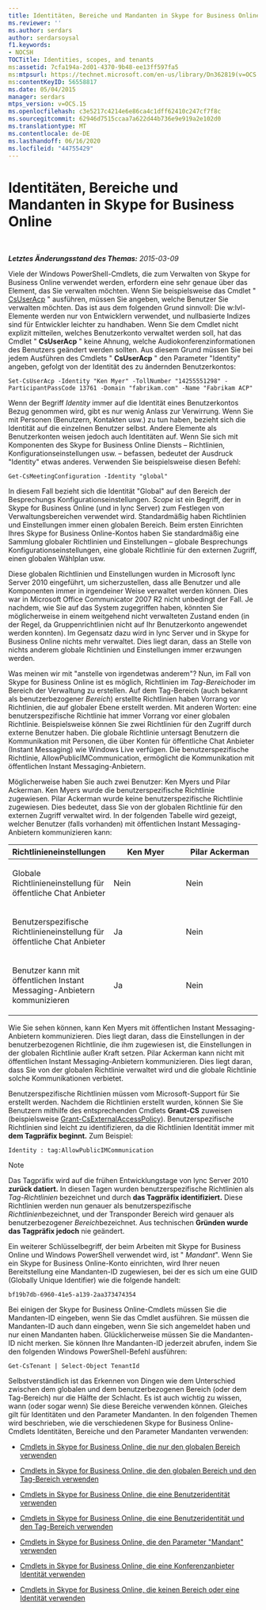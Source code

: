 ```yaml
---
title: Identitäten, Bereiche und Mandanten in Skype for Business Online
ms.reviewer: ''
ms.author: serdars
author: serdarsoysal
f1.keywords:
- NOCSH
TOCTitle: Identities, scopes, and tenants
ms:assetid: 7cfa194a-2d01-4370-9b48-ee13ff597fa5
ms:mtpsurl: https://technet.microsoft.com/en-us/library/Dn362819(v=OCS.15)
ms:contentKeyID: 56558817
ms.date: 05/04/2015
manager: serdars
mtps_version: v=OCS.15
ms.openlocfilehash: c3e5217c4214e6e86ca4c1dff62410c247cf7f8c
ms.sourcegitcommit: 62946d7515ccaa7a622d44b736e9e919a2e102d0
ms.translationtype: MT
ms.contentlocale: de-DE
ms.lasthandoff: 06/16/2020
ms.locfileid: "44755429"
---
```

<div data-xmlns="http://www.w3.org/1999/xhtml">

<div class="topic" data-xmlns="http://www.w3.org/1999/xhtml" data-msxsl="urn:schemas-microsoft-com:xslt" data-cs="https://msdn.microsoft.com/">

<div data-asp="https://msdn2.microsoft.com/asp">

# <a name="identities-scopes-and-tenants-in-skype-for-business-online"></a>Identitäten, Bereiche und Mandanten in Skype for Business Online

</div>

<div id="mainSection">

<div id="mainBody">

<span> </span>

_**Letztes Änderungsstand des Themas:** 2015-03-09_

Viele der Windows PowerShell-Cmdlets, die zum Verwalten von Skype for Business Online verwendet werden, erfordern eine sehr genaue über das Element, das Sie verwalten möchten. Wenn Sie beispielsweise das Cmdlet " [CsUserAcp](https://docs.microsoft.com/powershell/module/skype/Set-CsUserAcp) " ausführen, müssen Sie angeben, welche Benutzer Sie verwalten möchten. Das ist aus dem folgenden Grund sinnvoll: Die w:lvl-Elemente werden nur von Entwicklern verwendet, und nullbasierte Indizes sind für Entwickler leichter zu handhaben. Wenn Sie dem Cmdlet nicht explizit mitteilen, welches Benutzerkonto verwaltet werden soll, hat das Cmdlet " **CsUserAcp** " keine Ahnung, welche Audiokonferenzinformationen des Benutzers geändert werden sollten. Aus diesem Grund müssen Sie bei jedem Ausführen des Cmdlets " **CsUserAcp** " den Parameter "Identity" angeben, gefolgt von der Identität des zu ändernden Benutzerkontos:

    Set-CsUserAcp -Identity "Ken Myer" -TollNumber "14255551298" -ParticipantPassCode 13761 -Domain "fabrikam.com" -Name "Fabrikam ACP"

Wenn der Begriff *Identity* immer auf die Identität eines Benutzerkontos Bezug genommen wird, gibt es nur wenig Anlass zur Verwirrung. Wenn Sie mit Personen (Benutzern, Kontakten usw.) zu tun haben, bezieht sich die Identität auf die einzelnen Benutzer selbst. Andere Elemente als Benutzerkonten weisen jedoch auch Identitäten auf. Wenn Sie sich mit Komponenten des Skype for Business Online Diensts – Richtlinien, Konfigurationseinstellungen usw. – befassen, bedeutet der Ausdruck "Identity" etwas anderes. Verwenden Sie beispielsweise diesen Befehl:

    Get-CsMeetingConfiguration -Identity "global"

In diesem Fall bezieht sich die Identität "Global" auf den Bereich der Besprechungs Konfigurationseinstellungen. *Scope* ist ein Begriff, der in Skype for Business Online (und in lync Server) zum Festlegen von Verwaltungsbereichen verwendet wird. Standardmäßig haben Richtlinien und Einstellungen immer einen globalen Bereich. Beim ersten Einrichten Ihres Skype for Business Online-Kontos haben Sie standardmäßig eine Sammlung globaler Richtlinien und Einstellungen – globale Besprechungs Konfigurationseinstellungen, eine globale Richtlinie für den externen Zugriff, einen globalen Wählplan usw.

Diese globalen Richtlinien und Einstellungen wurden in Microsoft lync Server 2010 eingeführt, um sicherzustellen, dass alle Benutzer und alle Komponenten immer in irgendeiner Weise verwaltet werden können. Dies war in Microsoft Office Communicator 2007 R2 nicht unbedingt der Fall. Je nachdem, wie Sie auf das System zugegriffen haben, könnten Sie möglicherweise in einem weitgehend nicht verwalteten Zustand enden (in der Regel, da Gruppenrichtlinien nicht auf Ihr Benutzerkonto angewendet werden konnten). Im Gegensatz dazu wird in lync Server und in Skype for Business Online nichts mehr verwaltet. Dies liegt daran, dass an Stelle von nichts anderem globale Richtlinien und Einstellungen immer erzwungen werden.

Was meinen wir mit "anstelle von irgendetwas anderem"? Nun, im Fall von Skype for Business Online ist es möglich, Richtlinien im *Tag-Bereich*oder im Bereich der Verwaltung zu erstellen. Auf dem Tag-Bereich (auch bekannt als benutzerbezogener *Bereich*) erstellte Richtlinien haben Vorrang vor Richtlinien, die auf globaler Ebene erstellt werden. Mit anderen Worten: eine benutzerspezifische Richtlinie hat immer Vorrang vor einer globalen Richtlinie. Beispielsweise können Sie zwei Richtlinien für den Zugriff durch externe Benutzer haben. Die globale Richtlinie untersagt Benutzern die Kommunikation mit Personen, die über Konten für öffentliche Chat Anbieter (Instant Messaging) wie Windows Live verfügen. Die benutzerspezifische Richtlinie, AllowPublicIMCommunication, ermöglicht die Kommunikation mit öffentlichen Instant Messaging-Anbietern.

Möglicherweise haben Sie auch zwei Benutzer: Ken Myers und Pilar Ackerman. Ken Myers wurde die benutzerspezifische Richtlinie zugewiesen. Pilar Ackerman wurde keine benutzerspezifische Richtlinie zugewiesen. Dies bedeutet, dass Sie von der globalen Richtlinie für den externen Zugriff verwaltet wird. In der folgenden Tabelle wird gezeigt, welcher Benutzer (falls vorhanden) mit öffentlichen Instant Messaging-Anbietern kommunizieren kann:


<table>
<colgroup>
<col style="width: 33%" />
<col style="width: 33%" />
<col style="width: 33%" />
</colgroup>
<thead>
<tr class="header">
<th>Richtlinieneinstellungen</th>
<th>Ken Myer</th>
<th>Pilar Ackerman</th>
</tr>
</thead>
<tbody>
<tr class="odd">
<td><p>Globale Richtlinieneinstellung für öffentliche Chat Anbieter</p></td>
<td><p>Nein</p></td>
<td><p>Nein</p></td>
</tr>
<tr class="even">
<td><p>Benutzerspezifische Richtlinieneinstellung für öffentliche Chat Anbieter</p></td>
<td><p>Ja</p></td>
<td><p>Nein</p></td>
</tr>
<tr class="odd">
<td><p>Benutzer kann mit öffentlichen Instant Messaging-Anbietern kommunizieren</p></td>
<td><p>Ja</p></td>
<td><p>Nein</p></td>
</tr>
</tbody>
</table>


Wie Sie sehen können, kann Ken Myers mit öffentlichen Instant Messaging-Anbietern kommunizieren. Dies liegt daran, dass die Einstellungen in der benutzerbezogenen Richtlinie, die ihm zugewiesen ist, die Einstellungen in der globalen Richtlinie außer Kraft setzen. Pilar Ackerman kann nicht mit öffentlichen Instant Messaging-Anbietern kommunizieren. Dies liegt daran, dass Sie von der globalen Richtlinie verwaltet wird und die globale Richtlinie solche Kommunikationen verbietet.

Benutzerspezifische Richtlinien müssen vom Microsoft-Support für Sie erstellt werden. Nachdem die Richtlinien erstellt wurden, können Sie Sie Benutzern mithilfe des entsprechenden Cmdlets **Grant-CS** zuweisen (beispielsweise [Grant-CsExternalAccessPolicy](https://docs.microsoft.com/powershell/module/skype/Grant-CsExternalAccessPolicy)). Benutzerspezifische Richtlinien sind leicht zu identifizieren, da die Richtlinien Identität immer mit **dem Tagpräfix beginnt.** Zum Beispiel:

    Identity : tag:AllowPublicIMCommunication

<div>


> [!NOTE]  
> Das Tagpräfix wird auf die frühen Entwicklungstage von lync Server 2010 <STRONG>zurück datiert.</STRONG> In diesen Tagen wurden benutzerspezifische Richtlinien als <EM>Tag-Richtlinien</EM> bezeichnet und durch <STRONG>das Tagpräfix identifiziert.</STRONG> Diese Richtlinien werden nun genauer als benutzerspezifische <EM>Richtlinien</EM>bezeichnet, und der Transponder Bereich wird genauer als benutzerbezogener <EM>Bereich</EM>bezeichnet. Aus technischen <STRONG>Gründen wurde das Tagpräfix jedoch</STRONG> nie geändert.



</div>

Ein weiterer Schlüsselbegriff, der beim Arbeiten mit Skype for Business Online und Windows PowerShell verwendet wird, ist " *Mandant*". Wenn Sie ein Skype for Business Online-Konto einrichten, wird Ihrer neuen Bereitstellung eine Mandanten-ID zugewiesen, bei der es sich um eine GUID (Globally Unique Identifier) wie die folgende handelt:

    bf19b7db-6960-41e5-a139-2aa373474354

Bei einigen der Skype for Business Online-Cmdlets müssen Sie die Mandanten-ID eingeben, wenn Sie das Cmdlet ausführen. Sie müssen die Mandanten-ID auch dann eingeben, wenn Sie sich angemeldet haben und nur einen Mandanten haben. Glücklicherweise müssen Sie die Mandanten-ID nicht merken. Sie können Ihre Mandanten-ID jederzeit abrufen, indem Sie den folgenden Windows PowerShell-Befehl ausführen:

    Get-CsTenant | Select-Object TenantId

Selbstverständlich ist das Erkennen von Dingen wie dem Unterschied zwischen dem globalen und dem benutzerbezogenen Bereich (oder dem Tag-Bereich) nur die Hälfte der Schlacht. Es ist auch wichtig zu wissen, wann (oder sogar wenn) Sie diese Bereiche verwenden können. Gleiches gilt für Identitäten und den Parameter Mandanten. In den folgenden Themen wird beschrieben, wie die verschiedenen Skype for Business Online-Cmdlets Identitäten, Bereiche und den Parameter Mandanten verwenden:

  - [Cmdlets in Skype for Business Online, die nur den globalen Bereich verwenden](cmdlets-in-skype-for-business-online-that-use-only-the-global-scope.md)

  - [Cmdlets in Skype for Business Online, die den globalen Bereich und den Tag-Bereich verwenden](cmdlets-in-skype-for-business-online-that-use-the-global-scope-and-the-tag-scope.md)

  - [Cmdlets in Skype for Business Online, die eine Benutzeridentität verwenden](cmdlets-in-skype-for-business-online-that-use-a-user-identity.md)

  - [Cmdlets in Skype for Business Online, die eine Benutzeridentität und den Tag-Bereich verwenden](cmdlets-in-skype-for-business-online-that-use-a-user-identity-and-the-tag-scope.md)

  - [Cmdlets in Skype for Business Online, die den Parameter "Mandant" verwenden](cmdlets-in-skype-for-business-online-that-use-the-tenant-parameter.md)

  - [Cmdlets in Skype for Business Online, die eine Konferenzanbieter Identität verwenden](cmdlets-in-skype-for-business-online-that-use-a-conferencing-provider-identity.md)

  - [Cmdlets in Skype for Business Online, die keinen Bereich oder eine Identität verwenden](cmdlets-in-skype-for-business-online-that-do-not-use-a-scope-or-an-identity.md)

</div>

<span> </span>

</div>

</div>

</div>

